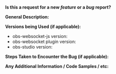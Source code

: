 <!--
Please fill out the following information when creating a new issue.
The more information you provide the easier it will be for someone (me) to assist.
Also, include some links/information about what you're working on if you'd like - always curious.
-->

**Is this a request for a new *feature* or a *bug* report?**


**General Description:**


**Versions being Used (if applicable):**
  - obs-websocket-js version:
  - obs-websocket plugin version:
  - obs-studio version:


**Steps Taken to Encounter the Bug (if applicable):**


**Any Additional Information / Code Samples / etc:**
